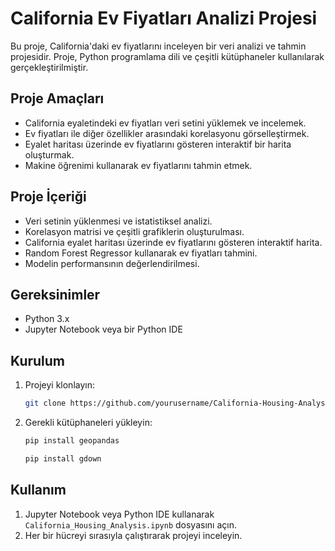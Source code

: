 # California Ev Fiyatları Analizi Projesi

Bu proje, California'daki ev fiyatlarını inceleyen bir veri analizi ve tahmin projesidir. Proje, Python programlama dili ve çeşitli kütüphaneler kullanılarak gerçekleştirilmiştir.

## Proje Amaçları

- California eyaletindeki ev fiyatları veri setini yüklemek ve incelemek.
- Ev fiyatları ile diğer özellikler arasındaki korelasyonu görselleştirmek.
- Eyalet haritası üzerinde ev fiyatlarını gösteren interaktif bir harita oluşturmak.
- Makine öğrenimi kullanarak ev fiyatlarını tahmin etmek.

## Proje İçeriği

- Veri setinin yüklenmesi ve istatistiksel analizi.
- Korelasyon matrisi ve çeşitli grafiklerin oluşturulması.
- California eyalet haritası üzerinde ev fiyatlarını gösteren interaktif harita.
- Random Forest Regressor kullanarak ev fiyatları tahmini.
- Modelin performansının değerlendirilmesi.

## Gereksinimler

- Python 3.x
- Jupyter Notebook veya bir Python IDE

## Kurulum

1. Projeyi klonlayın:

    ```bash
    git clone https://github.com/yourusername/California-Housing-Analysis.git
    ```

2. Gerekli kütüphaneleri yükleyin:

    ```bash
    pip install geopandas
    ```

    ```bash
    pip install gdown
    ```

## Kullanım

1. Jupyter Notebook veya Python IDE kullanarak `California_Housing_Analysis.ipynb` dosyasını açın.
2. Her bir hücreyi sırasıyla çalıştırarak projeyi inceleyin.
